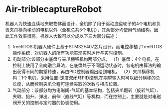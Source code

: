 # Air-triblecaptureRobot
机器人为快速连续地夹取物体而设计，全机除了用于驱动底盘轮子的4个电机和负责夹爪横向移动的电机以外（全机总共5个电机），其余部分均使用气动结构，因此工作效率很高。机器人大致可以分成以下三大部分描述：
1. freeRTOS:机器人硬件上基于STM32F407芯片设计，而电控移植了freeRTOS操作系统，对机器人的所有功能实现实时运行与实时控制。
2. 电动部分:该部分由底盘与夹爪横移机构两部分成，
   （1）底盘：4个电机，在控制上使用了全向融合算法，在底盘处于不同运动状态时，各电机由算法的输出获得不同的期望转速，再由PID控制器输出给到电机。
   （2）夹爪横移机构：1个电机，采用位置-速度双闭环PID控制,在期望输入时可以细分横移的总长度，从而控制夹爪全程可连续夹取的次数与相应位置。
3. 气动部分：该部分均为电磁阀-气缸的基本结构，包括夹爪翻转（旋转气缸）、夹取、抬升、弹出、前伸（直线气缸）等机构，而在控制上，主要就是对电磁阀开关的控制与定时器的协调使用。
